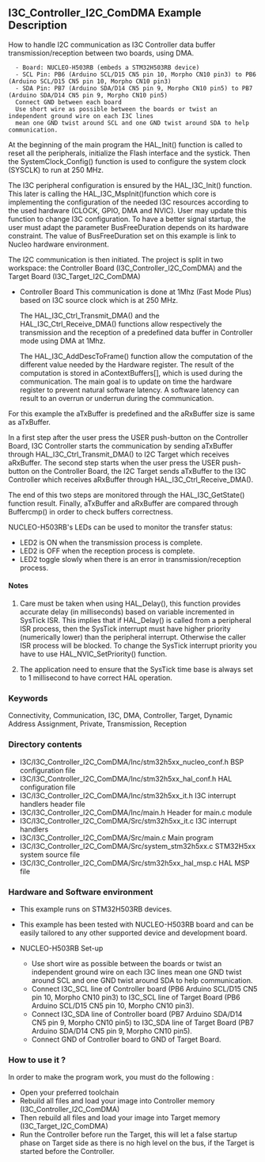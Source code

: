 ## <b>I3C_Controller_I2C_ComDMA Example Description</b>

How to handle I2C communication as I3C Controller data buffer transmission/reception between two boards, using DMA.

      - Board: NUCLEO-H503RB (embeds a STM32H503RB device)
      - SCL Pin: PB6 (Arduino SCL/D15 CN5 pin 10, Morpho CN10 pin3) to PB6 (Arduino SCL/D15 CN5 pin 10, Morpho CN10 pin3)
      - SDA Pin: PB7 (Arduino SDA/D14 CN5 pin 9, Morpho CN10 pin5) to PB7 (Arduino SDA/D14 CN5 pin 9, Morpho CN10 pin5)
      Connect GND between each board
      Use short wire as possible between the boards or twist an independent ground wire on each I3C lines
      mean one GND twist around SCL and one GND twist around SDA to help communication.

At the beginning of the main program the HAL_Init() function is called to reset
all the peripherals, initialize the Flash interface and the systick.
Then the SystemClock_Config() function is used to configure the system
clock (SYSCLK) to run at 250 MHz.

The I3C peripheral configuration is ensured by the HAL_I3C_Init() function.
This later is calling the HAL_I3C_MspInit()function which core is implementing
the configuration of the needed I3C resources according to the used hardware (CLOCK, GPIO, DMA and NVIC).
User may update this function to change I3C configuration.
To have a better signal startup, the user must adapt the parameter BusFreeDuration
depends on its hardware constraint. The value of BusFreeDuration set on this example
is link to Nucleo hardware environment.

The I2C communication is then initiated.
The project is split in two workspace:
the Controller Board (I3C_Controller_I2C_ComDMA) and the Target Board (I3C_Target_I2C_ComDMA)

- Controller Board
  This communication is done at 1Mhz (Fast Mode Plus) based on I3C source clock which is at 250 MHz.

  The HAL_I3C_Ctrl_Transmit_DMA() and the HAL_I3C_Ctrl_Receive_DMA() functions
  allow respectively the transmission and the reception of a predefined data buffer
  in Controller mode using DMA at 1Mhz.

  The HAL_I3C_AddDescToFrame() function allow the computation of the different value needed by the Hardware register.
  The result of the computation is stored in aContextBuffers[], which is used during the communication.
  The main goal is to update on time the hardware register to prevent natural software latency.
  A software latency can result to an overrun or underrun during the communication.

For this example the aTxBuffer is predefined and the aRxBuffer size is same as aTxBuffer.

In a first step after the user press the USER push-button on the Controller Board,
I3C Controller starts the communication by sending aTxBuffer
through HAL_I3C_Ctrl_Transmit_DMA() to I2C Target which receives aRxBuffer.
The second step starts when the user press the USER push-button on the Controller Board,
the I2C Target sends aTxBuffer to the I3C Controller which receives aRxBuffer through HAL_I3C_Ctrl_Receive_DMA().

The end of this two steps are monitored through the HAL_I3C_GetState() function
result.
Finally, aTxBuffer and aRxBuffer are compared through Buffercmp() in order to
check buffers correctness.

NUCLEO-H503RB's LEDs can be used to monitor the transfer status:

 - LED2 is ON when the transmission process is complete.
 - LED2 is OFF when the reception process is complete.
 - LED2 toggle slowly when there is an error in transmission/reception process.

#### <b>Notes</b>

  1. Care must be taken when using HAL_Delay(), this function provides accurate delay (in milliseconds)
      based on variable incremented in SysTick ISR. This implies that if HAL_Delay() is called from
      a peripheral ISR process, then the SysTick interrupt must have higher priority (numerically lower)
      than the peripheral interrupt. Otherwise the caller ISR process will be blocked.
      To change the SysTick interrupt priority you have to use HAL_NVIC_SetPriority() function.

  2. The application need to ensure that the SysTick time base is always set to 1 millisecond
      to have correct HAL operation.

### <b>Keywords</b>

Connectivity, Communication, I3C, DMA, Controller, Target, Dynamic Address Assignment, Private,
Transmission, Reception

### <b>Directory contents</b>

  - I3C/I3C_Controller_I2C_ComDMA/Inc/stm32h5xx_nucleo_conf.h   BSP configuration file
  - I3C/I3C_Controller_I2C_ComDMA/Inc/stm32h5xx_hal_conf.h      HAL configuration file
  - I3C/I3C_Controller_I2C_ComDMA/Inc/stm32h5xx_it.h            I3C interrupt handlers header file
  - I3C/I3C_Controller_I2C_ComDMA/Inc/main.h                    Header for main.c module
  - I3C/I3C_Controller_I2C_ComDMA/Src/stm32h5xx_it.c            I3C interrupt handlers
  - I3C/I3C_Controller_I2C_ComDMA/Src/main.c                    Main program
  - I3C/I3C_Controller_I2C_ComDMA/Src/system_stm32h5xx.c        STM32H5xx system source file
  - I3C/I3C_Controller_I2C_ComDMA/Src/stm32h5xx_hal_msp.c       HAL MSP file

### <b>Hardware and Software environment</b>

  - This example runs on STM32H503RB devices.

  - This example has been tested with NUCLEO-H503RB board and can be
    easily tailored to any other supported device and development board.

  - NUCLEO-H503RB Set-up

    - Use short wire as possible between the boards or twist an independent ground wire on each I3C lines
      mean one GND twist around SCL and one GND twist around SDA to help communication.
    - Connect I3C_SCL line of Controller board (PB6 Arduino SCL/D15 CN5 pin 10, Morpho CN10 pin3) to I3C_SCL line of Target Board (PB6 Arduino SCL/D15 CN5 pin 10, Morpho CN10 pin3).
    - Connect I3C_SDA line of Controller board (PB7 Arduino SDA/D14 CN5 pin 9, Morpho CN10 pin5) to I3C_SDA line of Target Board (PB7 Arduino SDA/D14 CN5 pin 9, Morpho CN10 pin5).
    - Connect GND of Controller board to GND of Target Board.

### <b>How to use it ?</b>

In order to make the program work, you must do the following :

 - Open your preferred toolchain
 - Rebuild all files and load your image into Controller memory (I3C_Controller_I2C_ComDMA)
 - Then rebuild all files and load your image into Target memory (I3C_Target_I2C_ComDMA)
 - Run the Controller before run the Target, this will let a false startup phase on Target side
 as there is no high level on the bus, if the Target is started before the Controller.
